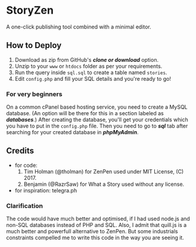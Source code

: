 # StoryZen

A one-click publishing tool combined with a minimal editor.

## How to Deploy

1. Download as zip from GitHub\'s ___clone or download___ option.
2. Unzip to your `www` or `htdocs` folder as per your requirements.
3. Run the query inside `sql.sql` to create a table named `stories`.
4. Edit `config.php` and fill your SQL details and you\'re ready to go!

### For very beginners

On a common cPanel based hosting service, you need to create a MySQL database. (An option will be there for this in a section labeled as ___databases___.) After creating the database, you\'ll get your credentials which you have to put in the `config.php` file. Then you need to go to ___sql___ tab after searching for your created database in ___phpMyAdmin___.

## Credits

* for code:
    1. Tim Holman (@tholman) for ZenPen used under MIT License, (C) 2017.
    2. Benjamin (@RazrSaw) for What a Story used without any license.
* for inspiration:
    telegra.ph

### Clarification

 The code would have much better and optimised, if I had used node.js and non-SQL databases instead of PHP and SQL. Also, I admit that quill.js is a much better and powerfull alternative to ZenPen. But some industrials constraints compelled me to write this code in the way you are seeing it.
